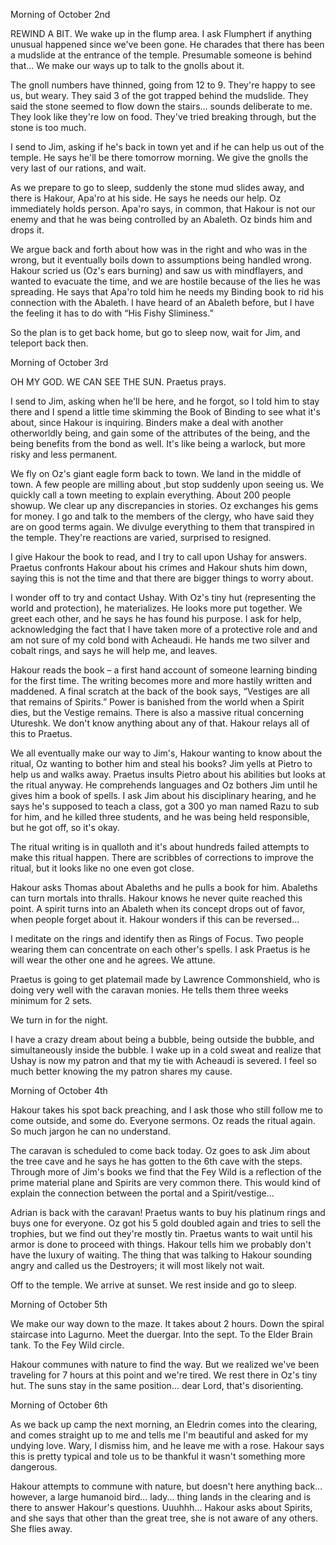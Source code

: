 Morning of October 2nd

REWIND A BIT. We wake up in the flump area. I ask Flumphert if anything unusual happened since we've been gone. He charades that there has been a mudslide at the entrance of the temple. Presumable someone is behind that... We make our ways up to talk to the gnolls about it. 

The gnoll numbers have thinned, going from 12 to 9. They're happy to see us, but weary. They said 3 of the got trapped behind the mudslide. They said the stone seemed to flow down the stairs... sounds deliberate to me. They look like they're low on food. They've tried breaking through, but the stone is too much.  

I send to Jim, asking if he's back in town yet and if he can help us out of the temple. He says he'll be there tomorrow morning. We give the gnolls the very last of our rations, and wait. 

As we prepare to go to sleep, suddenly the stone mud slides away, and there is Hakour, Apa'ro at his side. He says he needs our help. Oz immediately holds person. Apa'ro says, in common, that Hakour is not our enemy and that he was being controlled by an Abaleth. Oz binds him and drops it. 

We argue back and forth about how was in the right and who was in the wrong, but it eventually boils down to assumptions being handled wrong. Hakour scried us (Oz's ears burning) and saw us with mindflayers, and wanted to evacuate the time, and we are hostile because of the lies he was spreading. He says that Apa'ro told him he needs my Binding book to rid his connection with the Abaleth. I have heard of an Abaleth before, but I have the feeling it has to do with “His Fishy Sliminess.”

So the plan is to get back home, but go to sleep now, wait for Jim, and teleport back then.

Morning of October 3rd 

OH MY GOD. WE CAN SEE THE SUN. Praetus prays.

I send to Jim, asking when he'll be here, and he forgot, so I told him to stay there and I spend a little time skimming the Book of Binding to see what it's about, since Hakour is inquiring. Binders make a deal with another otherworldly being, and gain some of the attributes of the being, and the being benefits from the bond as well. It's like being a warlock, but more risky and less permanent. 

We fly on Oz's giant eagle form back to town. We land in the middle of town. A few people are milling about ,but stop suddenly upon seeing us. We quickly call a town meeting to explain everything. About 200 people showup. We clear up any discrepancies in stories. Oz exchanges his gems for money. I go and talk to the members of the clergy, who have said they are on good terms again. We divulge everything to them that transpired in the temple. They're reactions are varied, surprised to resigned.

I give Hakour the book to read, and I try to call upon Ushay for answers. Praetus confronts Hakour about his crimes and Hakour shuts him down, saying this is not the time and that there are bigger things to worry about.

I wonder off to try and contact Ushay. With Oz's tiny hut (representing the world and protection), he materializes. He looks more put together. We greet each other, and he says he has found his purpose. I ask for help, acknowledging the fact that I have taken more of a protective role and and am not sure of my cold bond with Acheaudi. He hands me two silver and cobalt rings, and says he will help me, and leaves. 

Hakour reads the book – a first hand account of someone learning binding for the first time. The writing becomes more and more hastily written and maddened. A final scratch at the back of the book says, “Vestiges are all that remains of Spirits.” Power is banished from the world when a Spirit dies, but the Vestige remains. There is also a massive ritual concerning Utureshk. We don't know anything about any of that. Hakour relays all of this to Praetus. 

We all eventually make our way to Jim's, Hakour wanting to know about the ritual, Oz wanting to bother him and steal his books? Jim yells at Pietro to help us and walks away. Praetus insults Pietro about his abilities but looks at the ritual anyway. He comprehends languages and Oz bothers Jim until he gives him a book of spells. I ask Jim about his disciplinary hearing, and he says he's supposed to teach a class, got a 300 yo man named Razu to sub for him, and he killed three students, and he was being held responsible, but he got off, so it's okay.

The ritual writing is in qualloth and it's about hundreds failed attempts to make this ritual happen. There are scribbles of corrections to improve the ritual, but it looks like no one even got close. 

Hakour asks Thomas about Abaleths and he pulls a book for him. Abaleths can turn mortals into thralls. Hakour knows he never quite reached this point. A spirit turns into an Abaleth when its concept drops out of favor, when people forget about it. Hakour wonders if this can be reversed...

I meditate on the rings and identify then as Rings of Focus. Two people wearing them can concentrate on each other's spells.  I ask Praetus is he will wear the other one and he agrees. We attune. 

Praetus is going to get platemail made by Lawrence Commonshield, who is doing very well with the caravan monies. He tells them three weeks minimum for 2 sets. 

We turn in for the night.

I have a crazy dream about being a bubble, being outside the bubble, and simultaneously inside the bubble. I wake up in a cold sweat and realize that Ushay is now my patron and that my tie with Acheaudi is severed. I feel so much better knowing the my patron shares my cause. 

Morning of October 4th

Hakour takes his spot back preaching, and I ask those who still follow me to come outside, and some do. Everyone sermons. Oz reads the ritual again. So much jargon he can no understand. 

The caravan is scheduled to come back today. Oz goes to ask Jim about the tree cave and he says he has gotten to the 6th cave with the steps. Through more of Jim's books we find that the Fey Wild is a reflection of the prime material plane and Spirits are very common there. This would kind of explain the connection between the portal and a Spirit/vestige...

Adrian is back with the caravan! Praetus wants to buy his platinum rings and buys one for everyone. Oz got his 5 gold doubled again and tries to sell the trophies, but we find out they're mostly tin. Praetus wants to wait until his armor is done to proceed with things. Hakour tells him we probably don't have the luxury of waiting. The thing that was talking to Hakour sounding angry and called us the Destroyers; it will most likely not wait. 

Off to the temple. We arrive at sunset. We rest inside and go to sleep.

Morning of October 5th

We make our way down to the maze. It takes about 2 hours. Down the spiral staircase into Lagurno. Meet the duergar. Into the sept. To the Elder Brain tank. To the Fey Wild circle.

Hakour communes with nature to find the way. But we realized we've been traveling for 7 hours at this point and we're tired. We rest there in Oz's tiny hut. The suns stay in the same position... dear Lord, that's disorienting. 

Morning of October 6th

As we back up camp the next morning, an Eledrin comes into the clearing, and comes straight up to me and tells me I'm beautiful and asked for my undying love. Wary, I dismiss him, and he leave me with a rose. Hakour says this is pretty typical and tole us to be thankful it wasn't something more dangerous. 

Hakour attempts to commune with nature, but doesn't here anything back... however, a large humanoid bird... lady... thing lands in the clearing and is there to answer Hakour's questions. Uuuhhh... Hakour asks about Spirits, and she says that other than the great tree, she is not aware of any others. She flies away.